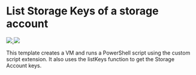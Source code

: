 # List Storage Keys of a storage account

<a href="https://portal.azure.com/#create/Microsoft.Template/uri/https%3A%2F%2Fraw.githubusercontent.com%2FAzure%2Fazure-quickstart-templates%2Fmaster%2F201-list-storage-keys-windows-vm%2Fazuredeploy.json" target="_blank">
    <img src="http://azuredeploy.net/deploybutton.png"/>
</a>
<a href="http://armviz.io/#/?load=https%3A%2F%2Fraw.githubusercontent.com%2FAzure%2Fazure-quickstart-templates%2Fmaster%2F201-list-storage-keys-windows-vm%2Fazuredeploy.json" target="_blank">
    <img src="http://armviz.io/visualizebutton.png"/>
</a>

This template creates a VM and runs a PowerShell script using the custom script extension. It also uses the listKeys function to get the Storage Account keys.
